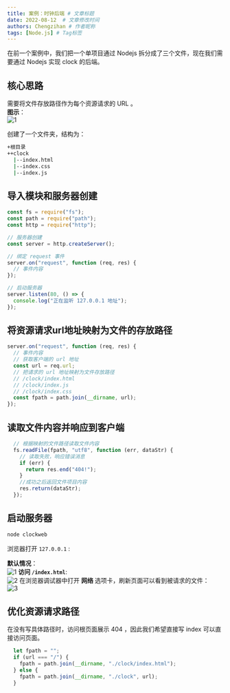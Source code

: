 ```yaml
---
title: 案例：时钟后端 # 文章标题
date: 2022-08-12  # 文章修改时间
authors: Chengzihan # 作者昵称
tags: [Node.js] # Tag标签
---
```

在前一个案例中，我们把一个单项目通过 Nodejs 拆分成了三个文件，现在我们需要通过 Nodejs 实现 clock 的后端。

## 核心思路

需要将文件存放路径作为每个资源请求的 URL 。  
**图示**：  
![1](https://jetzihan-img.oss-cn-beijing.aliyuncs.com/blog/beee180d06838ef52d28e333bd1e4e0.jpg)

创建了一个文件夹，结构为：  

```bash
+根目录
++clock
  |--index.html
  |--index.css
  |--index.js
```

## 导入模块和服务器创建

```js
const fs = require("fs");
const path = require("path");
const http = require("http");

// 服务器创建
const server = http.createServer();

// 绑定 request 事件
server.on("request", function (req, res) {
  // 事件内容
});

// 启动服务器
server.listen(80, () => {
  console.log("正在监听 127.0.0.1 地址");
});
```

## 将资源请求url地址映射为文件的存放路径

```js
server.on("request", function (req, res) {
  // 事件内容
  // 获取客户端的 url 地址
  const url = req.url;
  // 把请求的 url 地址映射为文件存放路径
  // /clock/index.html
  // /clock/index.js
  // /clock/index.css
  const fpath = path.join(__dirname, url);
});
```

## 读取文件内容并响应到客户端

```js
  // 根据映射的文件路径读取文件内容
  fs.readFile(fpath, "utf8", function (err, dataStr) {
    // 读取失败，响应错误消息
    if (err) {
      return res.end("404!");
    }
    //成功之后返回文件项目内容
    res.return(dataStr);
  });
```

## 启动服务器

```bash
node clockweb
```

浏览器打开 `127.0.0.1` :  

**默认情况**：  
![1](https://jetzihan-img.oss-cn-beijing.aliyuncs.com/blog/20220812192717.png)
**访问 `/index.html`**:  
![2](https://jetzihan-img.oss-cn-beijing.aliyuncs.com/blog/20220812192803.png)
在浏览器调试器中打开 **网络** 选项卡，刷新页面可以看到被请求的文件：  
![3](https://jetzihan-img.oss-cn-beijing.aliyuncs.com/blog/20220812193217.png)

## 优化资源请求路径

在没有写具体路径时，访问根页面展示 404 ，因此我们希望直接写 index 可以直接访问页面。  

```js
  let fpath = "";
  if (url === "/") {
    fpath = path.join(__dirname, "./clock/index.html");
  } else {
    fpath = path.join(__dirname, "./clock", url);
  }
```
